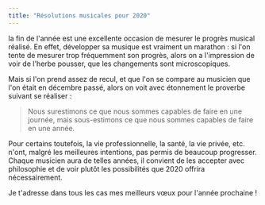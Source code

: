 ```yaml
---
title: "Résolutions musicales pour 2020"
---
```


la fin de l'année est une excellente occasion de mesurer le progrès musical 
réalisé. En effet, développer sa musique est vraiment un marathon : si l'on 
tente de mesurer trop fréquemment son progrès, alors on a l'impression de voir 
de l'herbe pousser, que les changements sont microscopiques.

Mais si l'on prend assez de recul, et que l'on se compare au musicien que l'on 
était en décembre passé, alors on voit avec étonnement le proverbe suivant se 
réaliser :

> Nous surestimons ce que nous sommes capables de faire en une journée, mais
> sous-estimons ce que nous sommes capables de faire en une année.

Pour certains toutefois, la vie professionnelle, la santé, la vie privée, etc. 
n'ont, malgré les meilleures intentions, pas permis de beaucoup progresser. 
Chaque musicien aura de telles années, il convient de les accepter avec 
philosophie et de voir plutôt les possibilités que 2020 offrira nécessairement.

Je t'adresse dans tous les cas mes meilleurs vœux pour l'année prochaine !
